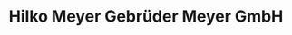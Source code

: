 ---
title: "Hilko Meyer Gebrüder Meyer GmbH"
url: /stadland/hilko-meyer-gebrueder-meyer-gmbh/
shop: Autowerkstatt
---